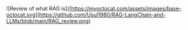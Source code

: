 ![Review of what RAG is]([https://myoctocat.com/assets/images/base-octocat.svg](https://github.com/Usul1980/RAG-LangChain-and-LLMs/blob/main/RAG_review.png)
